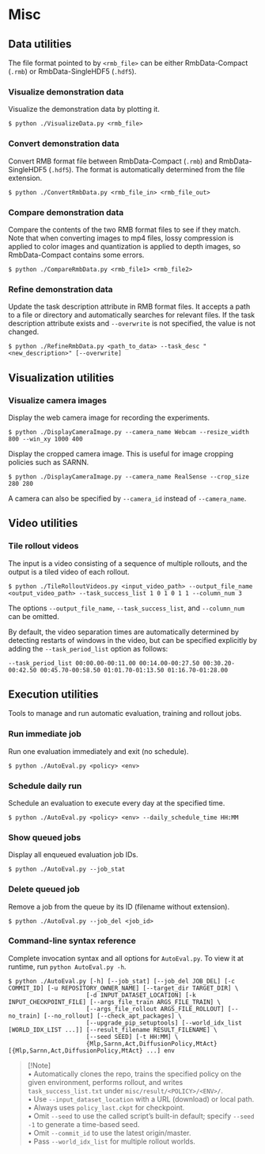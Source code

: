 # Misc

## Data utilities
The file format pointed to by `<rmb_file>` can be either RmbData-Compact (`.rmb`) or RmbData-SingleHDF5 (`.hdf5`).

### Visualize demonstration data
Visualize the demonstration data by plotting it.

```console
$ python ./VisualizeData.py <rmb_file>
```

### Convert demonstration data
Convert RMB format file between RmbData-Compact (`.rmb`) and RmbData-SingleHDF5 (`.hdf5`). The format is automatically determined from the file extension.

```console
$ python ./ConvertRmbData.py <rmb_file_in> <rmb_file_out>
```

### Compare demonstration data
Compare the contents of the two RMB format files to see if they match.
Note that when converting images to mp4 files, lossy compression is applied to color images and quantization is applied to depth images, so RmbData-Compact contains some errors.

```console
$ python ./CompareRmbData.py <rmb_file1> <rmb_file2>
```

### Refine demonstration data
Update the task description attribute in RMB format files. It accepts a path to a file or directory and automatically searches for relevant files. If the task description attribute exists and `--overwrite` is not specified, the value is not changed.

```console
$ python ./RefineRmbData.py <path_to_data> --task_desc "<new_description>" [--overwrite]
```

## Visualization utilities
### Visualize camera images
Display the web camera image for recording the experiments.
```console
$ python ./DisplayCameraImage.py --camera_name Webcam --resize_width 800 --win_xy 1000 400
```

Display the cropped camera image. This is useful for image cropping policies such as SARNN.
```console
$ python ./DisplayCameraImage.py --camera_name RealSense --crop_size 280 280
```

A camera can also be specified by `--camera_id` instead of `--camera_name`.

## Video utilities
### Tile rollout videos
The input is a video consisting of a sequence of multiple rollouts, and the output is a tiled video of each rollout.
```console
$ python ./TileRolloutVideos.py <input_video_path> --output_file_name <output_video_path> --task_success_list 1 0 1 0 1 1 --column_num 3
```
The options `--output_file_name`, `--task_success_list`, and `--column_num` can be omitted.

By default, the video separation times are automatically determined by detecting restarts of windows in the video, but can be specified explicitly by adding the `--task_period_list` option as follows:
```console
--task_period_list 00:00.00-00:11.00 00:14.00-00:27.50 00:30.20-00:42.50 00:45.70-00:58.50 01:01.70-01:13.50 01:16.70-01:28.00
```

## Execution utilities
Tools to manage and run automatic evaluation, training and rollout jobs.

### Run immediate job

Run one evaluation immediately and exit (no schedule).

```console
$ python ./AutoEval.py <policy> <env>
```

### Schedule daily run

Schedule an evaluation to execute every day at the specified time.

```console
$ python ./AutoEval.py <policy> <env> --daily_schedule_time HH:MM
```

### Show queued jobs

Display all enqueued evaluation job IDs.

```console
$ python ./AutoEval.py --job_stat
```

### Delete queued job

Remove a job from the queue by its ID (filename without extension).

```console
$ python ./AutoEval.py --job_del <job_id>
```

### Command-line syntax reference

Complete invocation syntax and all options for `AutoEval.py`. To view it at runtime, run `python AutoEval.py -h`.

```console
$ python ./AutoEval.py [-h] [--job_stat] [--job_del JOB_DEL] [-c COMMIT_ID] [-u REPOSITORY_OWNER_NAME] [--target_dir TARGET_DIR] \
                      [-d INPUT_DATASET_LOCATION] [-k INPUT_CHECKPOINT_FILE] [--args_file_train ARGS_FILE_TRAIN] \
                      [--args_file_rollout ARGS_FILE_ROLLOUT] [--no_train] [--no_rollout] [--check_apt_packages] \
                      [--upgrade_pip_setuptools] [--world_idx_list [WORLD_IDX_LIST ...]] [--result_filename RESULT_FILENAME] \
                      [--seed SEED] [-t HH:MM] \
                      {Mlp,Sarnn,Act,DiffusionPolicy,MtAct} [{Mlp,Sarnn,Act,DiffusionPolicy,MtAct} ...] env
```

> \[!Note]  
> • Automatically clones the repo, trains the specified policy on the given environment, performs rollout, and writes `task_success_list.txt` under `misc/result/<POLICY>/<ENV>/`.  
> • Use `--input_dataset_location` with a URL (download) or local path.  
> • Always uses `policy_last.ckpt` for checkpoint.  
> • Omit `--seed` to use the called script’s built-in default; specify `--seed -1` to generate a time-based seed.  
> • Omit `--commit_id` to use the latest origin/master.  
> • Pass `--world_idx_list` for multiple rollout worlds.  
